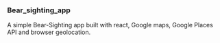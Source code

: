 ### Bear_sighting_app

A simple Bear-Sighting app built with react, Google maps, Google Places API and browser geolocation.

